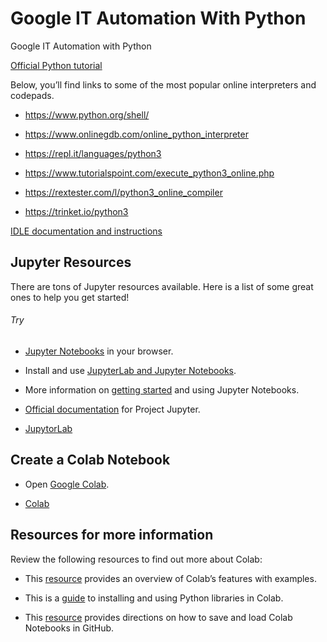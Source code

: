 # Google IT Automation With Python

Google IT Automation with Python

[Official
Python tutorial](https://docs.python.org/3/tutorial/index.html)

Below, you’ll find links to some of the most popular online interpreters and codepads.

- https://www.python.org/shell/

- https://www.onlinegdb.com/online_python_interpreter

- https://repl.it/languages/python3

- https://www.tutorialspoint.com/execute_python3_online.php

- https://rextester.com/l/python3_online_compiler

- https://trinket.io/python3

[IDLE documentation and instructions](https://docs.python.org/3/library/idle.html)

## Jupyter Resources

There are tons of Jupyter resources available. Here is a list of some great ones to help you get started!

###### Try

- [Jupyter Notebooks](https://docs.jupyter.org/en/latest/start/index.html) in your browser.

- Install and use [JupyterLab and Jupyter Notebooks](https://docs.jupyter.org/en/latest/install.html).

- More information on [getting started](https://jupyter-notebook-beginner-guide.readthedocs.io/en/latest/what_is_jupyter.html) and using Jupyter Notebooks.

- [Official documentation](https://docs.jupyter.org/en/latest/) for Project Jupyter.

- [JupytorLab](https://jupyter.org/try-jupyter/lab/)

## Create a Colab Notebook

- Open [Google Colab](https://colab.sandbox.google.com/notebooks/welcome.ipynb#recent=true).

- [Colab](https://colab.sandbox.google.com/)

## Resources for more information

Review the following resources to find out more about Colab:

- This [resource](https://colab.sandbox.google.com/notebooks/basic_features_overview.ipynb) provides an overview of Colab’s features with examples.

- This is a [guide](https://colab.sandbox.google.com/notebooks/snippets/importing_libraries.ipynb) to installing and using Python libraries in Colab.

- This [resource](https://colab.sandbox.google.com/github/googlecolab/colabtools/blob/main/notebooks/colab-github-demo.ipynb) provides directions on how to save and load Colab Notebooks in GitHub.
